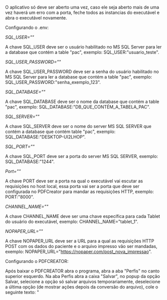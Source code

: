 O aplicativo só deve ser aberto uma vez, caso ele seja aberto mais de uma vez haverá um erro com a porta, feche todos as instancias do executável e abra o executável novamente.

Configurando o .env:

_SQL_USER=""_

A chave SQL_USER deve ser o usuário habilitado no MS SQL Server para ler a database que contém a table "pac", exemplo: SQL_USER:"usuario_teste".

_SQL_USER_PASSWORD=""_

A chave SQL_USER_PASSWORD deve ser a senha do usuário habilitado no MS SQL Server para ler a database que contém a table "pac", exemplo: SQL_USER_PASSWORD:"senha_exemplo_123".

_SQL_DATABASE=""_

A chave SQL_DATABASE deve ser o nome da database que contém a table "pac", exemplo: SQL_DATABASE:"DB_QUE_CONTÉM_A_TABELA_PAC".

_SQL_SERVER=""_

A chave SQL_SERVER deve ser o nome do server MS SQL SERVER que contém a database que contém table "pac", exemplo: SQL_DATABASE:"DESKTOP-UI2LHOP".

_SQL_PORT=""_

A chave SQL_PORT deve ser a porta do server MS SQL SERVER, exemplo: SQL_DATABASE:"1244".

_Port=""_

A chave PORT deve ser a porta na qual o executável vai escutar as requisições no host local, essa porta vai ser a porta que deve ser configurada no PDFCreator para mandar as requisições HTTP, exemplo: PORT:"8000".

_CHANNEL_NAME=""_

A chave CHANNEL_NAME deve ser uma chave específica para cada Tablet do usuário do executável, exemplo: CHANNEL_NAME="tablet_1".

_NOPAPER_URL=""_

A chave NOPAPER_URL deve ser a URL para a qual as requisições HTTP POST com os dados do paciente e o arquivo impresso vâo ser mandadas, exemplo: NOPAPER_URL="https://nopaper.com/post_nova_impressao".

Configurando o PDFCREATOR:

Após baixar o PDFCREATOR abra o programa, abra a aba "Perfis" no canto superior esquerdo.
Na aba Perfis abra a caixa "Salvar", no popup da opção Salvar, selecione a opção só salvar arquivos temporariamente, deselecione a última opção (de mostrar ações depois da conversão do arquivo), cole o seguinte texto: "<Title>.1" (sem as aspas) no input "Nome do Arquivo" (ou "filename" caso a aplicação esteja em inglês), depois clique em "OK" e volte para a aba Perfis.
Novamente na aba Perfis, delete todas as ações, depois de deletar todas as ações, crie uma nova ação no botão "Adicionar ação +".
No popup de adicionar ação escolha HTTP (fica na coluna "Enviar"), depois crie uma nova conta HTTP, clicando no botão "+" ao lado direito da área de "Selecionar conta HTTP". Na criação de conta HTTP coloque na URL o seguinte: http://127.0.0.1:PORT/pdf, onde _PORT_ é a chave PORT do .env. Clique em salvar, depois OK.
Salve as mudanças feitas na aba Perfis e a configuração do PDFCREATOR está feita.

Configurando o PDF24:

Após baixar e instalar o PDF24, abra o programa, clique no botão "definições", clique na aba "Impressora PDF" na aba a esquerda das configurações, na aba da "Impressora PDF" selecione "Salvar documentos automaticamente após imprimir" abaixo de "Ferramenta Impressora PDF", deixe "Abrir arquivos PDF criados no editor se estiver aberto" não selecionado, na parte de "Salvamento Automático" o diretório de saída deve ser a pasta de arquivos temporários do windows (depende do computador de cada cliente, normalmente se parece com isso: C:\Users\NomeDeUsuário\AppData\Local\Temp), o nome do arquivo deve ser somente : "$fileName", e abaixo de perfil, só selecione as seguintes opções:

"Mostrar progresso enquanto salva" e "Executar o seguinte comando após salvar"

No espaço para o comando preencha com: "pdf24-docTool.exe -upload -url "http://127.0.0.1:3333/pdf24" -namedFile2 "${file}" "${fileName}.1" "file" -nopreview"

_ATENÇÃO:_ No comando acima troque o número 3333 da url: "http://127.0.0.1:3333/pdf24", pela porta da aplicação escolhida no .env.

Clique em aplicar e OK, e a configuração do PDF24 estará feita.

Imprimindo arquivos pelo PDFCREATOR ou PDF24:

Quando for fazer uma impressão, selecione como destino a impressora digital "PDFCreator" ou "PDF24" dependendo de qual aplicativo você tiver instalado, e mande salvar/imprimir.
Caso o salvamento automático do PDFCREATOR não estiver configurado, uma tela de impressão do PDFCREATOR vai se abrir, clique em salvar e espere a conversão.

_O arquivo .env deve estar atualizado com os parametros do cliente na pasta onde o executável estiver, a cada atualização do env, o aplicativo deve ser fechado e reaberto._

Os seguintes domínios também devem ser liberados pelo firewall do cliente para que a aplicação funcione normalmente:

- https://github.com/vitor93gs/NoPaperAPIUpdater
- https://cdn.jsdelivr.net/npm/bulma@0.9.4/css/bulma.min.css
- https://$$$$.nopaper.link (domínio nopaper do cliente)

Assim como o acesso as portas localhost devem estar liberadas.
